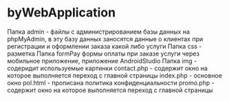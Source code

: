 # byWebApplication
Папка admin - файлы с администрированием базы данных на phpMyAdmin, в эту базу данных заносятся данные о клиентах при регистрации и оформлении заказа какой либо услуги
Папка css - разметка 
Папка formPay формы оплаты при заказе услуги через мобильное приложение, приложение AndroidStudio
Папка img - содеридит используемые картинки
contact.php - содержит окно на которое выполняется переход с главной страницы
index.php - основное окно 
pol.html - прописана политика конфиденциальности
promo.php - содержит окно на которое выполняется переход с главной страницы
